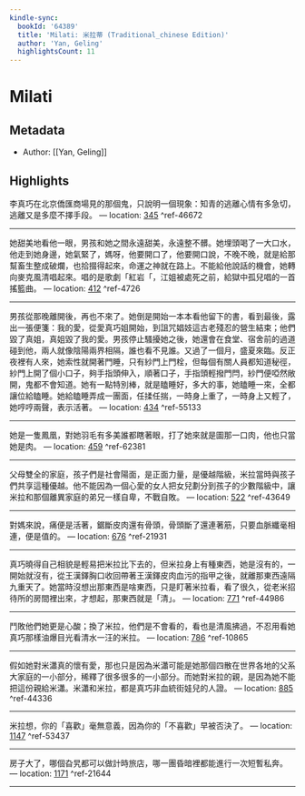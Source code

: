 ```yaml
---
kindle-sync:
  bookId: '64389'
  title: 'Milati: 米拉蒂 (Traditional_chinese Edition)'
  author: 'Yan, Geling'
  highlightsCount: 11
---
```

# Milati
## Metadata
* Author: [[Yan, Geling]]

## Highlights
李真巧在北京僑匯商場見的那個鬼，只說明一個現象：知青的逃離心情有多急切，逃離又是多麼不擇手段。 — location: [345]() ^ref-46672

---
她甜美地看他一眼，男孩和她之間永遠甜美，永遠整不髒。她埋頭喝了一大口水，他走到她身邊，她氣緊了，媽呀，他要開口了，他要開口說，不晚不晚，就是給那幫畜生整成破爛，也拾掇得起來，命運之神就在路上。不能給他說話的機會，她轉向麥克風清唱起來。唱的是歌劇「紅岩「，江姐被處死之前，給獄中孤兒唱的一首搖籃曲。 — location: [412]() ^ref-4726

---
男孩從那晚離開後，再也不來了。她倒是開始一本本看他留下的書，看到最後，露出一張便箋：我的愛，從愛真巧姐開始，到詛咒娼妓這古老殘忍的營生結束；他們毀了真姐，真姐毀了我的愛。男孩停止騷擾她之後，她還會在食堂、宿舍前的過道碰到他，兩人就像陰陽兩界相隔，誰也看不見誰。又過了一個月，盛夏來臨。反正夜裡有人來，她索性就開著門睡，只有紗門上門栓，但每個有關人員都知道秘徑，紗門上開了個小口子，夠手指頭伸入，順著口子，手指頭輕撥門閂，紗門便啞然敞開，鬼都不會知道。她有一點特別棒，就是瞌睡好，多大的事，她瞌睡一來，全都讓位給瞌睡。她給瞌睡弄成一團面，任揉任揣，一時身上重了，一時身上又輕了，她哼哼兩聲，表示活著。 — location: [434]() ^ref-55133

---
她是一隻鳳凰，對她羽毛有多美誰都瞎著眼，打了她來就是圖那一口肉，他也只當她是肉。 — location: [459]() ^ref-62381

---
父母雙全的家庭，孩子們是社會陽面，是正面力量，是優越階級，米拉當時與孩子們共享這種優越。他不能因為一個心愛的女人把女兒劃分到孩子的少數階級中，讓米拉和那個離異家庭的弟兄一樣自卑，不戰自敗。 — location: [522]() ^ref-43649

---
對媽來說，痛便是活著，鋸斷皮肉還有骨頭，骨頭斷了還連著筋，只要血脈纖毫相連，便是值的。 — location: [676]() ^ref-21931

---
真巧曉得自己相貌是輕易把米拉比下去的，但米拉身上有種東西，她是沒有的，一開始就沒有，從王漢鐸胸口收回帶著王漢鐸皮肉血污的指甲之後，就離那東西遠隔九重天了。她當時沒想出那東西是啥東西，只是盯著米拉看，看了很久，從老米招待所的房間裡出來，才想起，那東西就是「清」。 — location: [771]() ^ref-44986

---
鬥敗他們她更是心酸；換了米拉，他們是不會看的，看也是清風拂過，不忍用看她真巧那樣油爆目光看清水一汪的米拉。 — location: [786]() ^ref-10865

---
假如她對米瀟真的懷有愛，那也只是因為米瀟可能是她那個四散在世界各地的父系大家庭的一小部分，稀釋了很多很多的一小部分。而她對米拉的親，是因為她不能把這份親給米瀟。米瀟和米拉，都是真巧非血統街娃兒的人證。 — location: [885]() ^ref-44336

---
米拉想，你的「喜歡」毫無意義，因為你的「不喜歡」早被否決了。 — location: [1147]() ^ref-53437

---
房子大了，哪個旮旯都可以做計時旅店，哪一團昏暗裡都能進行一次短暫私奔。 — location: [1171]() ^ref-21644

---
